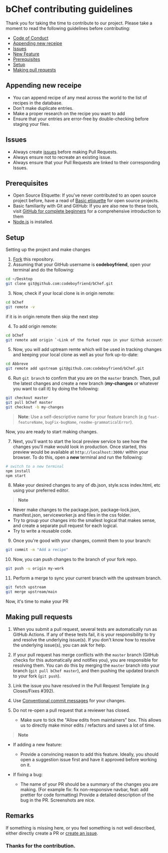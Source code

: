 # bChef contributing guidelines

Thank you for taking the time to contribute to our project. Please take a moment to read the following guidelines before contributing:

- [Code of Conduct](https://github.com/codeboyfriend/bChef/blob/master/CODE_OF_CONDUCT.md)
- [Appending new receipe](#appending-new-receipe)
- [Issues](#issues)
- [New Feature](#new-feature)
- [Prerequisites](#prerequisites)
- [Setup](#setup)
- [Making pull requests](#making-pull-requests)

## Appending new receipe

- You can append recipe of any meal across the world to the list of recipes in the database.
- Don't make duplicate entries.
- Make a proper research on the recipe you want to add
- Ensure that your entries are error-free by double-checking before staging your files.

## Issues

- Always create [issues](https://github.com/codeboyfriend/bChef/issues) before making Pull Requests.
- Always ensure not to recreate an existing issue.
- Always ensure that your Pull Requests are linked to their corresponding Issues.

## Prerequisites

- Open Source Etiquette: If you've never contributed to an open source project before, have a read of [Basic etiquette](https://developer.mozilla.org/en-US/docs/MDN/Contribute/GitHub_beginners) for open source projects.
- Basic familiarity with Git and GitHub: If you are also new to these tools, visit [GitHub for complete beginners](https://developer.mozilla.org/en-US/docs/MDN/Contribute/GitHub_beginners) for a comprehensive introduction to them
- [Node.js](https://nodejs.org/) is installed.

## Setup

Setting up the project and make changes

1. [Fork](https://github.com/codeboyfriend/bChef/fork) this repository.
2. Assuming that your GitHub username is **codeboyfriend**, open your terminal and do the following: 

```sh
cd ~/Desktop
git clone git@github.com:codeboyfriend/bChef.git
```

3. Now, check if your local clone is in origin remote:

```sh
cd bChef
git remote -v
```

if it is in origin remote then skip the next step

4. To add origin remote:

```sh
cd bChef
git remote add origin `<Link of the forked repo in your Github account>`
```

5. Now, you will add uptream remte which will be used in tracking changes and keeping your local clone as well as your fork up-to-date:

```sh
cd Abbreve
git remote add upstream git@github.com:codeboyfriend/bChef.git
```

6. Run `git branch` to confirm that you are on the `master` branch. Then, pull the latest changes and create a new branch (**my-changes** or whatever you want to call it) by doing the following:

```sh
git checkout master
git pull bChef master
git checkout -b my-changes
```

> **Note**: Use a self-descriptive name for your feature branch (e.g `feat-featureName`, `bugFix-bugName`, `readme-grammaticalError`).

Now, you are ready to start making changes.

7. Next, you'll want to start the local preview service to see how the changes you'll make would look in production. Once started, this preview would be available at `http://localhost:3000/` within your browser. To do this, open a **new** terminal and run the following:

```sh
# switch to a new terminal
npm install
npm start
```

8. Make your desired changes to any of db.json, style.scss index.html, etc using your preferred editor. 

> **Note** 
- Never make changes to the package.json, package-lock.json, manifest.json, serviceworker.js and files in the css folder. 
- Try to group your changes into the smallest logical that makes sense, and create a separate pull request for each logical.
- Try to write a reusable code.

9. Once you're good with your changes, commit them to your branch:

```sh 
git commit -m "Add a recipe"
```

10. Now, you can push changes to the branch of your fork repo.

```sh
git push -u origin my-work
```
11. Perform a merge to sync your current branch with the upstream branch.

 ```bash
git fetch upstream
git merge upstream/main
```

Now, it's time to make your PR

## Making pull requests

1. When you submit a pull request, several tests are automatically run as GitHub Actions. If any of these tests fail, it is your responsibility to try and resolve the underlying issue(s). If you don't know how to resolve the underlying issue(s), you can ask for help.

2. If your pull request has merge conflicts with the `master` branch (GitHub checks for this automatically and notifies you), you are responsible for resolving them. You can do this by merging the `master` branch into your branch (`git pull bChef master`), and then pushing the updated branch to your fork (`git push`).

3. Link the issue you have resolved in the Pull Request Template (e.g Closes/Fixes #392).
4. Use [Conventional commit messages](https://www.conventionalcommits.org/en/v1.0.0/) for your changes.
5. Do not re-open a pull request that a reviewer has closed.
    - Make sure to tick the "Allow edits from maintainers" box. This allows us to directly make minor edits / refactors and saves a lot of time.

> **Note**
- If adding a new feature:
  - Provide a convincing reason to add this feature. Ideally, you should open a suggestion issue first and have it approved before working on it.
  
- If fixing a bug:
  - The name of your PR should be a summary of the changes you are making. (For example fix: fix non-responsive navbar, feat: add prettier for code formatting)
  Provide a detailed description of the bug in the PR. Screenshots are nice.
  

## Remarks

If something is missing here, or you feel something is not well described, either directly create a PR or [create an issue](https://github.com/codeboyfriend/bChef/issues).    

### Thanks for the contribution.